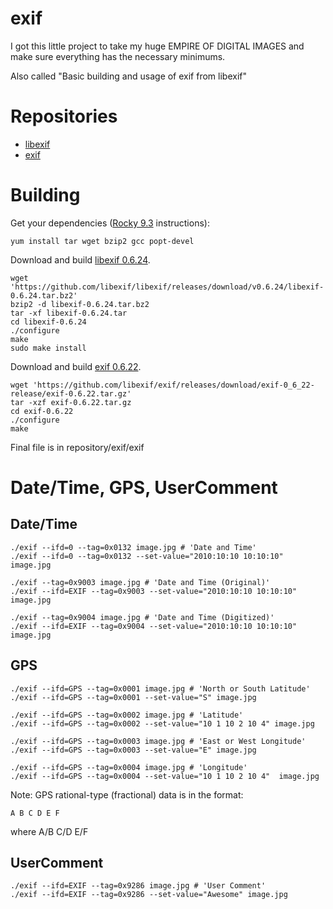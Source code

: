 # exif
I got this little project to take my huge EMPIRE OF DIGITAL IMAGES and make sure everything has the necessary minimums.

Also called "Basic building and usage of exif from libexif"

# Repositories
- [libexif](https://github.com/libexif/libexif)
- [exif](https://github.com/libexif/exif)

# Building
Get your dependencies ([Rocky 9.3](https://rockylinux.org) instructions):
```
yum install tar wget bzip2 gcc popt-devel
```

Download and build [libexif 0.6.24](https://github.com/libexif/libexif/releases/tag/v0.6.24).
```
wget 'https://github.com/libexif/libexif/releases/download/v0.6.24/libexif-0.6.24.tar.bz2'
bzip2 -d libexif-0.6.24.tar.bz2
tar -xf libexif-0.6.24.tar
cd libexif-0.6.24
./configure
make
sudo make install
```

Download and build [exif 0.6.22](https://github.com/libexif/exif/releases/tag/exif-0_6_22-release).
```
wget 'https://github.com/libexif/exif/releases/download/exif-0_6_22-release/exif-0.6.22.tar.gz'
tar -xzf exif-0.6.22.tar.gz
cd exif-0.6.22
./configure
make
```
Final file is in repository/exif/exif

# Date/Time, GPS, UserComment

## Date/Time
```
./exif --ifd=0 --tag=0x0132 image.jpg # 'Date and Time'
./exif --ifd=0 --tag=0x0132 --set-value="2010:10:10 10:10:10" image.jpg

./exif --tag=0x9003 image.jpg # 'Date and Time (Original)'
./exif --ifd=EXIF --tag=0x9003 --set-value="2010:10:10 10:10:10" image.jpg

./exif --tag=0x9004 image.jpg # 'Date and Time (Digitized)'
./exif --ifd=EXIF --tag=0x9004 --set-value="2010:10:10 10:10:10" image.jpg
```

## GPS
```
./exif --ifd=GPS --tag=0x0001 image.jpg # 'North or South Latitude'
./exif --ifd=GPS --tag=0x0001 --set-value="S" image.jpg

./exif --ifd=GPS --tag=0x0002 image.jpg # 'Latitude'
./exif --ifd=GPS --tag=0x0002 --set-value="10 1 10 2 10 4" image.jpg

./exif --ifd=GPS --tag=0x0003 image.jpg # 'East or West Longitude'
./exif --ifd=GPS --tag=0x0003 --set-value="E" image.jpg

./exif --ifd=GPS --tag=0x0004 image.jpg # 'Longitude'
./exif --ifd=GPS --tag=0x0004 --set-value="10 1 10 2 10 4"  image.jpg
```
Note: GPS rational-type (fractional) data is in the format:
```
A B C D E F
```
where A/B C/D E/F

## UserComment
```
./exif --ifd=EXIF --tag=0x9286 image.jpg # 'User Comment'
./exif --ifd=EXIF --tag=0x9286 --set-value="Awesome" image.jpg
```
